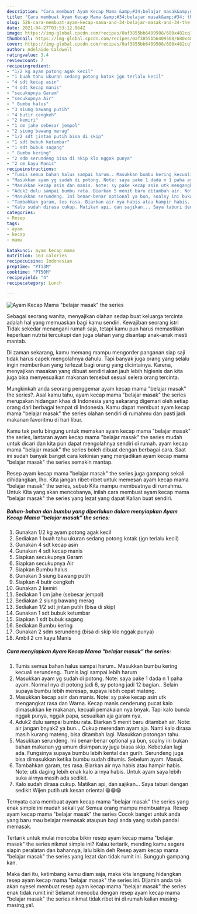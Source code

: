 ```yaml
---
description: "Cara membuat Ayam Kecap Mama &amp;#34;belajar masak&amp;#34; the series Sederhana dan Mudah Dibuat"
title: "Cara membuat Ayam Kecap Mama &amp;#34;belajar masak&amp;#34; the series Sederhana dan Mudah Dibuat"
slug: 526-cara-membuat-ayam-kecap-mama-and-34-belajar-masak-and-34-the-series-sederhana-dan-mudah-dibuat
date: 2021-04-27T03:53:12.964Z
image: https://img-global.cpcdn.com/recipes/0af3855bb6409508/680x482cq70/ayam-kecap-mama-belajar-masak-the-series-foto-resep-utama.jpg
thumbnail: https://img-global.cpcdn.com/recipes/0af3855bb6409508/680x482cq70/ayam-kecap-mama-belajar-masak-the-series-foto-resep-utama.jpg
cover: https://img-global.cpcdn.com/recipes/0af3855bb6409508/680x482cq70/ayam-kecap-mama-belajar-masak-the-series-foto-resep-utama.jpg
author: Adelaide Caldwell
ratingvalue: 3.4
reviewcount: 7
recipeingredient:
- "1/2 kg ayam potong agak kecil"
- "1 buah tahu ukuran sedang potong kotak jgn terlalu kecil"
- "4 sdt kecap asin"
- "4 sdt kecap manis"
- "secukupnya Garam"
- "secukupnya Air"
- " Bumbu halus"
- "3 siung bawang putih"
- "4 butir cengkeh"
- "2 kemiri"
- "1 cm jahe sebesar jempol"
- "2 siung bawang merag"
- "1/2 sdt jintan putih bisa di skip"
- "1 sdt bubuk ketumbar"
- "1 sdt bubuk sagang"
- " Bumbu kering"
- "2 sdm serundeng bisa di skip klo nggak punya"
- "2 cm kayu Manis"
recipeinstructions:
- "Tumis semua bahan halus sampai harum.. Masukkan bumbu kering kecuali serundeng.. Tumis lagi sampai lebih harum"
- "Masukkan ayam yg sudah di potong. Note: saya pake 1 dada n 1 paha ayam. Normal nya di potong jadi 6, sy potong jadi 12 bagian.. Selain supaya bumbu lebih meresap, supaya lebih cepat mateng."
- "Masukkan kecap asin dan manis. Note: sy pake kecap asin utk mengangkat rasa dan Warna. Kecap manis cenderung pucat kalo dimasukkan ke makanan, kecuali pemakaian nya bnyak. Tapi kalo bunda nggak punya, nggak papa, sesuaikan aja garam nya."
- "Aduk2 dulu sampai bumbu rata. Biarkan 5 menit baru ditambah air. Note: air jangan bnyak2 ya bun... Cukup merendam ayam aja. Nanti kalo dirasa masih kurang mateng, bisa ditambah lagi. Masukkan potongan tahu."
- "Masukkan serundeng. Ini benar-benar optional ya bun, soalny ini bukan bahan makanan yg umum disimpan.sy juga biasa skip. Kebetulan lagi ada. Fungsinya supaya bumbu lebih kental dan gurih. Serundeng juga bisa dimasukkan ketika bumbu sudah ditumis. Sebelum ayam. Masuk."
- "Tambahkan garam, tes rasa. Biarkan air nya habis atau hampir habis. Note: utk daging lebih enak kalo airnya habis. Untuk ayam saya lebih suka airnya masih ada sedikit."
- "Kalo sudah dirasa cukup. Matikan api, dan sajikan... Saya taburi dengan sedikit Wijen putih utk kesan oriental 😁😁😁"
categories:
- Resep
tags:
- ayam
- kecap
- mama

katakunci: ayam kecap mama 
nutrition: 163 calories
recipecuisine: Indonesian
preptime: "PT13M"
cooktime: "PT50M"
recipeyield: "4"
recipecategory: Lunch

---
```



![Ayam Kecap Mama &#34;belajar masak&#34; the series](https://img-global.cpcdn.com/recipes/0af3855bb6409508/680x482cq70/ayam-kecap-mama-belajar-masak-the-series-foto-resep-utama.jpg)

Sebagai seorang wanita, menyajikan olahan sedap buat keluarga tercinta adalah hal yang memuaskan bagi kamu sendiri. Kewajiban seorang istri Tidak sekedar menangani rumah saja, tetapi kamu pun harus memastikan keperluan nutrisi tercukupi dan juga olahan yang disantap anak-anak mesti mantab.

Di zaman  sekarang, kamu memang mampu mengorder panganan siap saji tidak harus capek mengolahnya dahulu. Tapi banyak juga orang yang selalu ingin memberikan yang terlezat bagi orang yang dicintainya. Karena, menyajikan masakan yang dibuat sendiri akan jauh lebih higienis dan kita juga bisa menyesuaikan makanan tersebut sesuai selera orang tercinta. 



Mungkinkah anda seorang penggemar ayam kecap mama &#34;belajar masak&#34; the series?. Asal kamu tahu, ayam kecap mama &#34;belajar masak&#34; the series merupakan hidangan khas di Indonesia yang sekarang digemari oleh setiap orang dari berbagai tempat di Indonesia. Kamu dapat membuat ayam kecap mama &#34;belajar masak&#34; the series olahan sendiri di rumahmu dan pasti jadi makanan favoritmu di hari libur.

Kamu tak perlu bingung untuk memakan ayam kecap mama &#34;belajar masak&#34; the series, lantaran ayam kecap mama &#34;belajar masak&#34; the series mudah untuk dicari dan kita pun dapat mengolahnya sendiri di rumah. ayam kecap mama &#34;belajar masak&#34; the series boleh dibuat dengan berbagai cara. Saat ini sudah banyak banget cara kekinian yang menjadikan ayam kecap mama &#34;belajar masak&#34; the series semakin mantap.

Resep ayam kecap mama &#34;belajar masak&#34; the series juga gampang sekali dihidangkan, lho. Kita jangan ribet-ribet untuk memesan ayam kecap mama &#34;belajar masak&#34; the series, sebab Kita mampu membuatnya di rumahmu. Untuk Kita yang akan mencobanya, inilah cara membuat ayam kecap mama &#34;belajar masak&#34; the series yang lezat yang dapat Kalian buat sendiri.

<!--inarticleads1-->

##### Bahan-bahan dan bumbu yang diperlukan dalam menyiapkan Ayam Kecap Mama &#34;belajar masak&#34; the series:

1. Gunakan 1/2 kg ayam potong agak kecil
1. Sediakan 1 buah tahu ukuran sedang potong kotak (jgn terlalu kecil)
1. Gunakan 4 sdt kecap asin
1. Gunakan 4 sdt kecap manis
1. Siapkan secukupnya Garam
1. Siapkan secukupnya Air
1. Siapkan  Bumbu halus
1. Gunakan 3 siung bawang putih
1. Siapkan 4 butir cengkeh
1. Gunakan 2 kemiri
1. Sediakan 1 cm jahe (sebesar jempol)
1. Sediakan 2 siung bawang merag
1. Sediakan 1/2 sdt jintan putih (bisa di skip)
1. Gunakan 1 sdt bubuk ketumbar
1. Siapkan 1 sdt bubuk sagang
1. Sediakan  Bumbu kering
1. Gunakan 2 sdm serundeng (bisa di skip klo nggak punya)
1. Ambil 2 cm kayu Manis




<!--inarticleads2-->

##### Cara menyiapkan Ayam Kecap Mama &#34;belajar masak&#34; the series:

1. Tumis semua bahan halus sampai harum.. Masukkan bumbu kering kecuali serundeng.. Tumis lagi sampai lebih harum
1. Masukkan ayam yg sudah di potong. Note: saya pake 1 dada n 1 paha ayam. Normal nya di potong jadi 6, sy potong jadi 12 bagian.. Selain supaya bumbu lebih meresap, supaya lebih cepat mateng.
1. Masukkan kecap asin dan manis. Note: sy pake kecap asin utk mengangkat rasa dan Warna. Kecap manis cenderung pucat kalo dimasukkan ke makanan, kecuali pemakaian nya bnyak. Tapi kalo bunda nggak punya, nggak papa, sesuaikan aja garam nya.
1. Aduk2 dulu sampai bumbu rata. Biarkan 5 menit baru ditambah air. Note: air jangan bnyak2 ya bun... Cukup merendam ayam aja. Nanti kalo dirasa masih kurang mateng, bisa ditambah lagi. Masukkan potongan tahu.
1. Masukkan serundeng. Ini benar-benar optional ya bun, soalny ini bukan bahan makanan yg umum disimpan.sy juga biasa skip. Kebetulan lagi ada. Fungsinya supaya bumbu lebih kental dan gurih. Serundeng juga bisa dimasukkan ketika bumbu sudah ditumis. Sebelum ayam. Masuk.
1. Tambahkan garam, tes rasa. Biarkan air nya habis atau hampir habis. Note: utk daging lebih enak kalo airnya habis. Untuk ayam saya lebih suka airnya masih ada sedikit.
1. Kalo sudah dirasa cukup. Matikan api, dan sajikan... Saya taburi dengan sedikit Wijen putih utk kesan oriental 😁😁😁




Ternyata cara membuat ayam kecap mama &#34;belajar masak&#34; the series yang enak simple ini mudah sekali ya! Semua orang mampu membuatnya. Resep ayam kecap mama &#34;belajar masak&#34; the series Cocok banget untuk anda yang baru mau belajar memasak ataupun bagi anda yang sudah pandai memasak.

Tertarik untuk mulai mencoba bikin resep ayam kecap mama &#34;belajar masak&#34; the series nikmat simple ini? Kalau tertarik, mending kamu segera siapin peralatan dan bahannya, lalu bikin deh Resep ayam kecap mama &#34;belajar masak&#34; the series yang lezat dan tidak rumit ini. Sungguh gampang kan. 

Maka dari itu, ketimbang kamu diam saja, maka kita langsung hidangkan resep ayam kecap mama &#34;belajar masak&#34; the series ini. Dijamin anda tak akan nyesel membuat resep ayam kecap mama &#34;belajar masak&#34; the series enak tidak rumit ini! Selamat mencoba dengan resep ayam kecap mama &#34;belajar masak&#34; the series nikmat tidak ribet ini di rumah kalian masing-masing,ya!.

